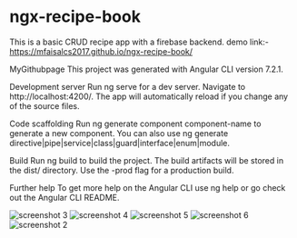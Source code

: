 # ngx-recipe-book
This is a basic CRUD recipe app with a firebase backend.
demo link:- https://mfaisalcs2017.github.io/ngx-recipe-book/

MyGithubpage
This project was generated with Angular CLI version 7.2.1.

Development server
Run ng serve for a dev server. Navigate to http://localhost:4200/. The app will automatically reload if you change any of the source files.

Code scaffolding
Run ng generate component component-name to generate a new component. You can also use ng generate directive|pipe|service|class|guard|interface|enum|module.

Build
Run ng build to build the project. The build artifacts will be stored in the dist/ directory. Use the -prod flag for a production build.

Further help
To get more help on the Angular CLI use ng help or go check out the Angular CLI README.



![screenshot 3](https://user-images.githubusercontent.com/46646996/51088644-2bd6cf80-1788-11e9-9935-2e96b0435a4f.png)
![screenshot 4](https://user-images.githubusercontent.com/46646996/51088645-2c6f6600-1788-11e9-974c-12dfc07194b9.png)
![screenshot 5](https://user-images.githubusercontent.com/46646996/51088646-2c6f6600-1788-11e9-8764-788fed6ec034.png)
![screenshot 6](https://user-images.githubusercontent.com/46646996/51088647-2d07fc80-1788-11e9-99bc-aae626570d2e.png)
![screenshot 2](https://user-images.githubusercontent.com/46646996/51088648-2d07fc80-1788-11e9-8acd-23431ca0ab84.png)
